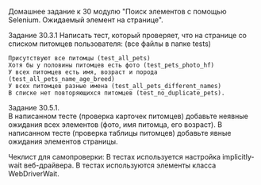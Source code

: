 Домашнее задание к 30 модулю "Поиск элементов с помощью Selenium. Ожидаемый элемент на странице".

Задание 30.3.1 
    Написать тест, который проверяет, что на странице со списком питомцев пользователя: (все файлы в папке tests)

    Присутствуют все питомцы (test_all_pets)
    Хотя бы у половины питомцев есть фото (test_pets_photo_hf)
    У всех питомцев есть имя, возраст и порода (test_all_pets_name_age_breed)
    У всех питомцев разные имена (test_all_pets_different_names)
    В списке нет повторяющихся питомцев (test_no_duplicate_pets).


Задание 30.5.1.  
    В написанном тесте (проверка карточек питомцев) добавьте неявные ожидания всех элементов (фото, имя питомца, его возраст).
    В написанном тесте (проверка таблицы питомцев) добавьте явные ожидания элементов страницы.

Чеклист для самопроверки:
    В тестах используется настройка implicitly-wait веб-драйвера.
    В тестах используются элементы класса WebDriverWait.

